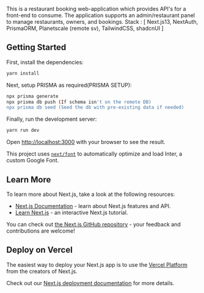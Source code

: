 This is a restaurant booking web-application which provides API's for a front-end to consume. The application supports an admin/restaurant panel to manage restaurants, owners, and bookings.
Stack : [ Next.js13, NextAuth, PrismaORM, Planetscale (remote sv), TailwindCSS, shadcnUI ]

## Getting Started

First, install the dependencies:

```bash
yarn install
```
Next, setup PRISMA as required(PRISMA SETUP): 
```bash
npx prisma generate
npx prisma db push (If schema isn't on the remote DB)
npx prisma db seed (Seed the db with pre-existing data if needed)
```
Finally, run the development server:
```bash
yarn run dev
```

Open [http://localhost:3000](http://localhost:3000) with your browser to see the result.

This project uses [`next/font`](https://nextjs.org/docs/basic-features/font-optimization) to automatically optimize and load Inter, a custom Google Font.

## Learn More

To learn more about Next.js, take a look at the following resources:

- [Next.js Documentation](https://nextjs.org/docs) - learn about Next.js features and API.
- [Learn Next.js](https://nextjs.org/learn) - an interactive Next.js tutorial.

You can check out [the Next.js GitHub repository](https://github.com/vercel/next.js/) - your feedback and contributions are welcome!

## Deploy on Vercel

The easiest way to deploy your Next.js app is to use the [Vercel Platform](https://vercel.com/new?utm_medium=default-template&filter=next.js&utm_source=create-next-app&utm_campaign=create-next-app-readme) from the creators of Next.js.

Check out our [Next.js deployment documentation](https://nextjs.org/docs/deployment) for more details.
